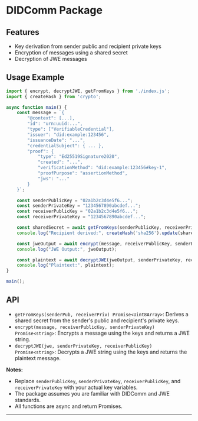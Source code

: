 # DIDComm Package

## <a name="didcomm-features"></a>Features

- Key derivation from sender public and recipient private keys
- Encryption of messages using a shared secret
- Decryption of JWE messages

## <a name="didcomm-usage"></a>Usage Example

```javascript
import { encrypt, decryptJWE, getFromKeys } from './index.js';
import { createHash } from 'crypto';

async function main() {
    const message = `{
        "@context": [...],
        "id": "urn:uuid:...",
        "type": ["VerifiableCredential"],
        "issuer": "did:example:123456",
        "issuanceDate": "...",
        "credentialSubject": { ... },
        "proof": {
            "type": "Ed25519Signature2020",
            "created": "...",
            "verificationMethod": "did:example:123456#key-1",
            "proofPurpose": "assertionMethod",
            "jws": "..."
        }
    }`;

    const senderPublicKey = "02a1b2c3d4e5f6...";
    const senderPrivateKey = "1234567890abcdef...";
    const receiverPublicKey = "02a1b2c3d4e5f6...";
    const receiverPrivateKey = "1234567890abcdef...";

    const sharedSecret = await getFromKeys(senderPublicKey, receiverPrivateKey);
    console.log("Recipient derived:", createHash('sha256').update(sharedSecret).digest('hex'));

    const jweOutput = await encrypt(message, receiverPublicKey, senderPrivateKey);
    console.log("JWE Output:", jweOutput);

    const plaintext = await decryptJWE(jweOutput, senderPrivateKey, receiverPublicKey);
    console.log("Plaintext:", plaintext);
}

main();
```

## <a name="didcomm-api"></a>API

- `getFromKeys(senderPub, receiverPriv) Promise<Uint8Array>`: Derives a shared secret from the sender's public and recipient's private keys.
- `encrypt(message, receiverPublicKey, senderPrivateKey) Promise<string>`: Encrypts a message using the keys and returns a JWE string.
- `decryptJWE(jwe, senderPrivateKey, receiverPublicKey) Promise<string>`: Decrypts a JWE string using the keys and returns the plaintext message.

**Notes:**

- Replace `senderPublicKey`, `senderPrivateKey`, `receiverPublicKey`, and `receiverPrivateKey` with your actual key variables.
- The package assumes you are familiar with DIDComm and JWE standards.
- All functions are async and return Promises.

---

